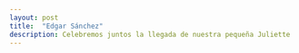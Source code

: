 ```yaml
---
layout: post
title:  "Edgar Sánchez"
description: Celebremos juntos la llegada de nuestra pequeña Juliette 
---
```


